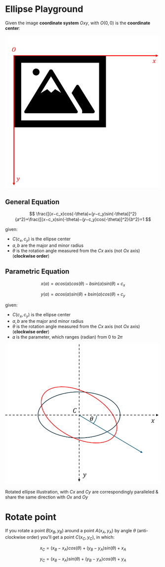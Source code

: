 # Ellipse Playground

Given the image **coordinate system** $Oxy$, with $O(0, 0)$ is the **coordinate center**:

![image.png](../images/image.png)

## General Equation

$$
\frac{[(𝑥−c_x)cos(-\theta)+(𝑦−c_y)sin(-\theta)]^2} {𝑎^2}+\frac{[(𝑥−c_x)sin(-\theta)−(𝑦−c_y)cos(-\theta)]^2}{𝑏^2}=1
$$

given:

- $C(c_x, c_y)$ is the ellipse center
- $a, b$ are the major and minor radius
- $\theta$ is the rotation angle measured from the $Cx$ axis (not $Ox$ axis) (**clockwise order**)

## Parametric Equation

$$
x(\alpha)=a{cos(\alpha)}{cos(\theta)} - b{sin(\alpha)}{sin(\theta)}+c_x
$$

$$
y(\alpha)=a{cos(\alpha)}{sin(\theta)}+b{sin(\alpha)}{cos(\theta)}+c_y
$$

given:

- $C(c_x,c_y)$ is the ellipse center
- $a, b$ are the major and minor radius
- $\theta$ is the rotation angle measured from the $Cx$ axis (not $Ox$ axis) (**clockwise order**)
- 𝛼 is the parameter, which ranges (radian) from 0 to 2𝜋

![image.png](../images/image_1.png)

Rotated ellipse illustration, with $Cx$ and $Cy$ are correspondingly paralleled & share the same direction with $Ox$ and $Oy$

# Rotate point

If you rotate a point $B(x_B,y_B)$ around a point $A(x_A, y_A)$ by angle $\theta$ (anti-clockwise order) you'll get a point $C(x_C, y_C)$, in which:

$$
x_C = (x_B - x_A)cos(\theta)+(y_B-y_A)sin(\theta)+x_A
$$

$$
y_C=(x_B-x_A)sin(\theta)+(y_B-y_A)cos(\theta)+y_A
$$
